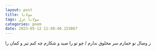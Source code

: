 ```yaml
---
layout: post
title: مولانا
tags: مولانا غزل
categories: poem
date: 2023-05-12 11:49:40.153067
---
```


ز وصال تو خمارم سر مخلوق ندارم / چو تو را صید و شکارم چه کنم تیر و کمان را